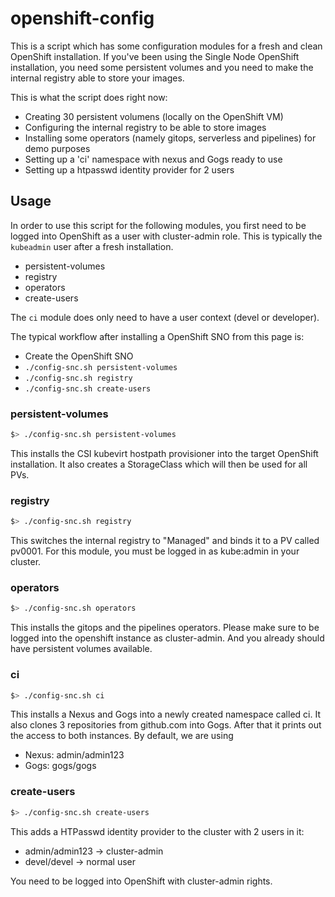 # openshift-config
This is a script which has some configuration modules for a fresh and clean OpenShift installation. If you've been using the Single Node OpenShift installation, you need some persistent volumes and you need to make the internal registry able to store your images. 

This is what the script does right now:

- Creating 30 persistent volumens (locally on the OpenShift VM)
- Configuring the internal registry to be able to store images
- Installing some operators (namely gitops, serverless and pipelines) for demo purposes
- Setting up a 'ci' namespace with nexus and Gogs ready to use
- Setting up a htpasswd identity provider for 2 users

## Usage
In order to use this script for the following modules, you first need to be logged into OpenShift as a user with cluster-admin role. This is typically the `kubeadmin` user after a fresh installation.

- persistent-volumes
- registry
- operators
- create-users

The `ci` module does only need to have a user context (devel or developer).

The typical workflow after installing a OpenShift SNO from this page is:
- Create the OpenShift SNO
- `./config-snc.sh persistent-volumes`
- `./config-snc.sh registry`
- `./config-snc.sh create-users`



### persistent-volumes
```bash
$> ./config-snc.sh persistent-volumes 
```

This installs the CSI kubevirt hostpath provisioner into the target OpenShift installation. It also creates a StorageClass which will then be used for all PVs.

### registry
```bash
$> ./config-snc.sh registry 
```

This switches the internal registry to "Managed" and binds it to a PV called pv0001. For this module, you must be logged in as kube:admin in your cluster. 

### operators
```bash
$> ./config-snc.sh operators
```

This installs the gitops and the pipelines operators. Please make sure to be logged into the openshift instance as cluster-admin. And you already should have persistent volumes available.

### ci
```bash
$> ./config-snc.sh ci
```

This installs a Nexus and Gogs into a newly created namespace called ci. It also clones 3 repositories from github.com into Gogs. After that it prints out the access to both instances. By default, we are using

- Nexus: admin/admin123
- Gogs: gogs/gogs

### create-users
```bash
$> ./config-snc.sh create-users 
```
This adds a HTPasswd identity provider to the cluster with 2 users in it:
- admin/admin123 -> cluster-admin
- devel/devel -> normal user

You need to be logged into OpenShift with cluster-admin rights.
